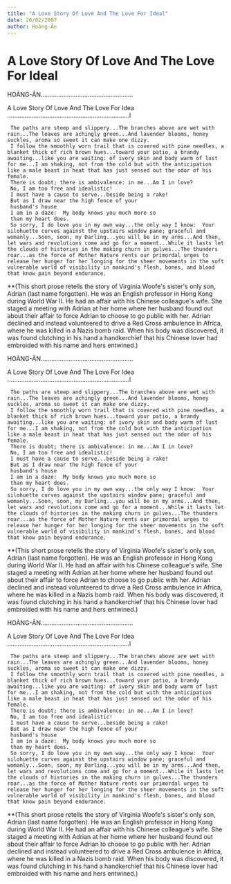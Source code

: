 ```yaml
---
title: "A Love Story Of Love And The Love For Ideal"
date: 26/02/2007
author: Hoàng-Ân
---
```


# A Love Story Of Love And The Love For Ideal

HOÀNG-ÂN.....................................................

A Love Story Of Love And The Love For Idea
......................................................................l

     The paths are steep and slippery...The branches above are wet with rain...The leaves are achingly green...And lavender blooms, honey suckles, aroma so sweet it can make o­ne dizzy.
     I follow the smoothly worn trail that is covered with pine needles, a blanket thick of rich brown hues...toward your patio, a brandy awaiting...like you are waiting: of ivory skin and body warm of lust for me...I am shaking, not from the cold but with the anticipation like a male beast in heat that has just sensed out the odor of his female.
     There is doubt; there is ambivalence: in me...Am I in love?
     No, I am too free and idealistic!
     I must have a cause to serve...beside being a rake!
     But as I draw near the high fence of your
     husband's house
     I am in a daze:  My body knows you much more so
     than my heart does.
     So sorry, I do love you in my own way...the o­nly way I know:  Your silohuette curves against the upstairs window pane; graceful and womanly...Soon, soon, my Darling...you will be in my arms...And then, let wars and revolutions come and go for a moment...While it lasts let the clouds of histories in the making churn in gulves...The thunders roar...as the force of Mother Nature rents our primordal urges to release her hunger for her longing for the sheer movements in the soft vulnerable world of visibility in mankind's flesh, bones, and blood that know pain beyond endurance.
 
**(This short prose retells the story of Virginia Woofe's sister's o­nly son, Adrian (last name forgotten).  He was an English professor in Hong Kong during World War II.  He had an affair with his Chinese colleague's wife.  She staged a meeting with Adrian at her home where her husband found out about their affair to force Adrian to choose to go public with her.  Adrian declined and instead volunteered to drive a Red Cross ambulence in Africa, where he was killed in a Nazis bomb raid.  When his body was discovered, it was found clutching in his hand a handkerchief  that his Chinese lover had embroided with his name and hers entwined.)

HOÀNG-ÂN.....................................................

A Love Story Of Love And The Love For Idea
......................................................................l

     The paths are steep and slippery...The branches above are wet with rain...The leaves are achingly green...And lavender blooms, honey suckles, aroma so sweet it can make o­ne dizzy.
     I follow the smoothly worn trail that is covered with pine needles, a blanket thick of rich brown hues...toward your patio, a brandy awaiting...like you are waiting: of ivory skin and body warm of lust for me...I am shaking, not from the cold but with the anticipation like a male beast in heat that has just sensed out the odor of his female.
     There is doubt; there is ambivalence: in me...Am I in love?
     No, I am too free and idealistic!
     I must have a cause to serve...beside being a rake!
     But as I draw near the high fence of your
     husband's house
     I am in a daze:  My body knows you much more so
     than my heart does.
     So sorry, I do love you in my own way...the o­nly way I know:  Your silohuette curves against the upstairs window pane; graceful and womanly...Soon, soon, my Darling...you will be in my arms...And then, let wars and revolutions come and go for a moment...While it lasts let the clouds of histories in the making churn in gulves...The thunders roar...as the force of Mother Nature rents our primordal urges to release her hunger for her longing for the sheer movements in the soft vulnerable world of visibility in mankind's flesh, bones, and blood that know pain beyond endurance.
 
**(This short prose retells the story of Virginia Woofe's sister's o­nly son, Adrian (last name forgotten).  He was an English professor in Hong Kong during World War II.  He had an affair with his Chinese colleague's wife.  She staged a meeting with Adrian at her home where her husband found out about their affair to force Adrian to choose to go public with her.  Adrian declined and instead volunteered to drive a Red Cross ambulence in Africa, where he was killed in a Nazis bomb raid.  When his body was discovered, it was found clutching in his hand a handkerchief  that his Chinese lover had embroided with his name and hers entwined.)

HOÀNG-ÂN.....................................................

A Love Story Of Love And The Love For Idea
......................................................................l

     The paths are steep and slippery...The branches above are wet with rain...The leaves are achingly green...And lavender blooms, honey suckles, aroma so sweet it can make o­ne dizzy.
     I follow the smoothly worn trail that is covered with pine needles, a blanket thick of rich brown hues...toward your patio, a brandy awaiting...like you are waiting: of ivory skin and body warm of lust for me...I am shaking, not from the cold but with the anticipation like a male beast in heat that has just sensed out the odor of his female.
     There is doubt; there is ambivalence: in me...Am I in love?
     No, I am too free and idealistic!
     I must have a cause to serve...beside being a rake!
     But as I draw near the high fence of your
     husband's house
     I am in a daze:  My body knows you much more so
     than my heart does.
     So sorry, I do love you in my own way...the o­nly way I know:  Your silohuette curves against the upstairs window pane; graceful and womanly...Soon, soon, my Darling...you will be in my arms...And then, let wars and revolutions come and go for a moment...While it lasts let the clouds of histories in the making churn in gulves...The thunders roar...as the force of Mother Nature rents our primordal urges to release her hunger for her longing for the sheer movements in the soft vulnerable world of visibility in mankind's flesh, bones, and blood that know pain beyond endurance.
 
**(This short prose retells the story of Virginia Woofe's sister's o­nly son, Adrian (last name forgotten).  He was an English professor in Hong Kong during World War II.  He had an affair with his Chinese colleague's wife.  She staged a meeting with Adrian at her home where her husband found out about their affair to force Adrian to choose to go public with her.  Adrian declined and instead volunteered to drive a Red Cross ambulence in Africa, where he was killed in a Nazis bomb raid.  When his body was discovered, it was found clutching in his hand a handkerchief  that his Chinese lover had embroided with his name and hers entwined.)
